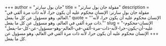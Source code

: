 +++
author = "جان بول سارتر"
title = "مقولة جان بول سارتر"
description = "مقولة جان بول سارتر: الإنسان محكوم عليه أن يكون حرا، لأنه ذات مرة ألقي في العالم، وهو مسؤول عن كل ما يفعل."
quote = '''الإنسان محكوم عليه أن يكون حرا، لأنه ذات مرة ألقي في العالم، وهو مسؤول عن كل ما يفعل.'''
slug = "الإنسان-محكوم-عليه-أن-يكون-حرا-لأنه-ذات-مرة-ألقي-في-العالم-وهو-مسؤول-عن-كل-ما-يفعل"
+++
الإنسان محكوم عليه أن يكون حرا، لأنه ذات مرة ألقي في العالم، وهو مسؤول عن كل ما يفعل.

